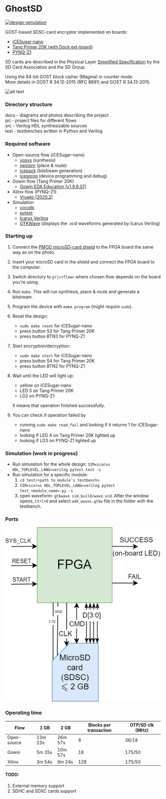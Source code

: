 # GhostSD

[![design-simulation](https://github.com/sirazenkov/GhostSD/actions/workflows/simulation.yml/badge.svg)](https://github.com/sirazenkov/GhostSD/actions/workflows/simulation.yml)

GOST-based SDSC-card encryptor implemented on boards:
- [iCESugar-nano](https://github.com/wuxx/icesugar-nano)
- [Tang Primer 20K (with Dock ext-board)](https://wiki.sipeed.com/hardware/en/tang/tang-primer-20k/primer-20k.html)
- [PYNQ-Z1](https://digilent.com/reference/programmable-logic/pynq-z1/start)

SD cards are described in the Physical Layer [Simplified Specification](https://www.sdcard.org/downloads/pls/) by the SD Card Association and the SD Group.

Using the 64-bit GOST block cipher (Magma) in counter mode. \
More details in GOST R 34.12-2015 (RFC 8891) and GOST R 34.13-2015.

![alt text](https://github.com/sirazenkov/GhostSD/blob/master/docs/photo.png?raw=true)

### Directory structure
docs - diagrams and photos describing the project \
prj - project files for different flows \
src - Verilog HDL synthesizable sources \
test - testbenches written in Python and Verilog

### Required software
- Open-source flow (iCESugar-nano)
    - [yosys](https://github.com/YosysHQ/yosys) (synthesis)
    - [nextpnr](https://github.com/YosysHQ/nextpnr) (place & route)
    - [icepack](https://github.com/YosysHQ/icestorm/tree/master/icepack) (bitstream generation)
    - [icesprog](https://github.com/wuxx/icesugar/tree/master/tools/src) (device programming and debug)
- Gowin flow (Tang Primer 20K)
    - [Gowin EDA Education (v1.9.8.07)](https://www.gowinsemi.com/en/support/home/)
- Xilinx flow (PYNQ-Z1)
    - [Vivado (2020.2)](https://www.xilinx.com/products/design-tools/vivado.html)
- Simulation
    - [cocotb](https://github.com/cocotb/cocotb)
    - [pytest](https://docs.pytest.org/en/7.4.x/)
    - [Icarus Verilog](https://github.com/steveicarus/iverilog)
    - [GTKWave](https://github.com/gtkwave/gtkwave) (displays the .vcd waveforms generated by Icarus Verilog)

### Starting up
1. Connect the [PMOD microSD-card shield](https://aliexpress.ru/item/1005002079993579.html?spm=a2g0o.store_pc_allProduct.8148356.28.66223d9caZHKJO&pdp_npi=2%40dis%21RUB%21219%2C17%20%D1%80%D1%83%D0%B1.%21219%2C17%20%D1%80%D1%83%D0%B1.%21%21%21%21%21%40211675ce16734350768246290efb9d%2112000018671910390%21sh&sku_id=12000018671910390) to the FPGA board the same way as on the photo.
2. Insert your microSD card in the shield and connect the FPGA board to the computer.
3. Switch directory to `prj/<flow>` where chosen flow depends on the board you're using.
4. Run `make`. This will run synthesis, place & route and generate a bitstream.
5. Program the device with `make program` (might require `sudo`).
6. Reset the design:
    - `sudo make reset` for iCESugar-nano
    - press button S3 for Tang Primer 20K
    - press button BTN3 for PYNQ-Z1
7. Start encryption/decryption:
    - `sudo make start` for iCESugar-nano
    - press button S4 for Tang Primer 20K
    - press button BTN2 for PYNQ-Z1
8. Wait until the LED will light up:
    - yellow on iCESugar-nano
    - LED 5 on Tang Primer 20K
    - LD2 on PYNQ-Z1

    It means that operation finished successfully.
9. You can check if operation failed by
    - running `sudo make read_fail` and looking if it returns 1 for iCESugar-nano
    - looking if LED 4 on Tang Primer 20K lighted up
    - looking if LD3 on PYNQ-Z1 lighted up

### Simulation (work in progress)
- Run simulation for the whole design: `SIM=icarus HDL_TOPLEVEL_LANG=verilog pytest test -s`
- Run simulation for a specific module:
    1. `cd test/<path to module's testbench>`
    2. `SIM=icarus HDL_TOPLEVEL_LANG=verilog pytest test_<module_name>.py -s`
    3. open waveform: `gtkwave sim_build/wave.vcd`. After the window opens, `Ctrl+O` and select `add_waves.gtkw` file in the folder with the testbench.

### Ports 
![alt text](https://github.com/sirazenkov/GhostSD/blob/master/docs/GhostSD_system.png?raw=true)

### Operating time
Flow        |  1 GB   |  2 GB    | Blocks per transaction |  OTP/SD clk (MHz) |
------------|---------|----------|------------------------|-------------------|
Open-source | 13m 23s |  26m 57s |           8            |   36/18           |
Gowin       | 5m 35s  |  10m 57s |           16           |   175/50          |
Xilinx      | 3m 54s  |  6m 24s  |           128          |   175/50          |

#### TODO:
1. External memory support
2. SDHC and SDXC cards support
